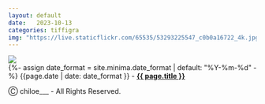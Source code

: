 ```yaml
---
layout: default
date:   2023-10-13
categories: tiffigra
img: "https://live.staticflickr.com/65535/53293225547_c0b0a16722_4k.jpg"
---
```


<picture>
    <source srcset="{{page.img}}" media="(min-width: 800px)">
    <img src="{{page.img}}" />
</picture>

<br>
{%- assign date_format = site.minima.date_format | default: "%Y-%m-%d" -%} 
<span class="post-meta">{{page.date | date: date_format }} - </span><a style="font-weight: 700;" href="https://www.instagram.com/chiloe____/">{{ page.title }}</a><br>

<span class="post-meta" onclick="window.location='https://www.instagram.com/chiloe____/'">Ⓒ chiloe___ - All Rights Reserved.</span>